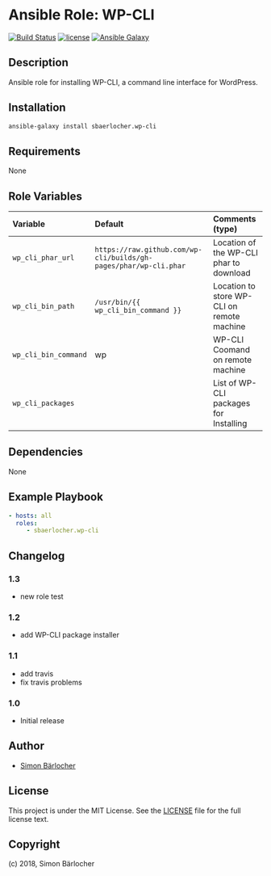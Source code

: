 # Ansible Role: WP-CLI

[![Build Status](https://travis-ci.org/sbaerlocher/ansible.wp-cli.svg?branch=master)](https://travis-ci.org/sbaerlocher/ansible.wp-cli) [![license](https://img.shields.io/github/license/mashape/apistatus.svg)](https://sbaerlo.ch/licence) [![Ansible Galaxy](http://img.shields.io/badge/ansible--galaxy-wp-cli-blue.svg)](https://galaxy.ansible.com/sbaerlocher/wp-cli)

## Description

Ansible role for installing WP-CLI, a command line interface for WordPress.

## Installation

```bash
ansible-galaxy install sbaerlocher.wp-cli
```

## Requirements

None

## Role Variables

| Variable             | Default     | Comments (type)                                   |
| :---                 | :---        | :---                                              |
| ```wp_cli_phar_url``` | ```https://raw.github.com/wp-cli/builds/gh-pages/phar/wp-cli.phar``` | Location of the WP-CLI phar to download |
| ```wp_cli_bin_path``` | ```/usr/bin/{{ wp_cli_bin_command }}``` | Location to store WP-CLI on remote machine |
| ```wp_cli_bin_command``` | wp | WP-CLI Coomand on remote machine |
| ```wp_cli_packages```  |  | List of WP-CLI packages for Installing |

## Dependencies

None

## Example Playbook

```yml
- hosts: all
  roles:
     - sbaerlocher.wp-cli
```

## Changelog

### 1.3

* new role test

### 1.2

* add WP-CLI package installer

### 1.1

* add travis
* fix travis problems

### 1.0

* Initial release

## Author

* [Simon Bärlocher](https://sbaerlocher.ch)

## License

This project is under the MIT License. See the [LICENSE](https://sbaerlo.ch/licence) file for the full license text.

## Copyright

(c) 2018, Simon Bärlocher
